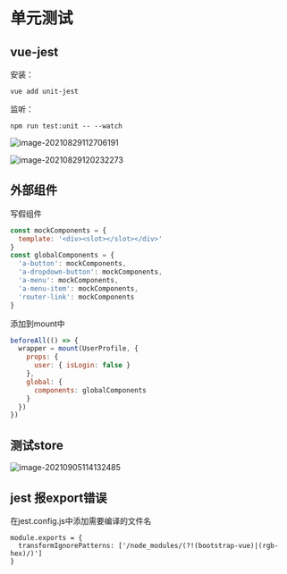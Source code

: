 # 单元测试



## vue-jest

安装：

```
vue add unit-jest
```



监听：

```
npm run test:unit -- --watch
```





![image-20210829112706191](E:\codee\VuePress-blog\docs\webArchitect\images\image-20210829112706191.png)

![image-20210829120232273](E:\codee\VuePress-blog\docs\webArchitect\images\image-20210829120232273.png)



## 外部组件

写假组件

```js
const mockComponents = {
  template: '<div><slot></slot></div>'
}
const globalComponents = {
  'a-button': mockComponents,
  'a-dropdown-button': mockComponents,
  'a-menu': mockComponents,
  'a-menu-item': mockComponents,
  'router-link': mockComponents
}
```



添加到mount中

```js
beforeAll(() => {
  wrapper = mount(UserProfile, {
    props: {
      user: { isLogin: false }
    },
    global: {
      components: globalComponents
    }
  })
})
```



## 测试store

![image-20210905114132485](E:\codee\VuePress-blog\docs\webArchitect\images\image-20210905114132485.png)





## jest 报export错误

在jest.config.js中添加需要编译的文件名

```
module.exports = {
  transformIgnorePatterns: ['/node_modules/(?!(bootstrap-vue)|(rgb-hex)/)']
}

```

